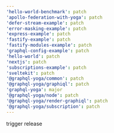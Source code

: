 ```yaml
---
'hello-world-benchmark': patch
'apollo-federation-with-yoga': patch
'defer-stream-example': patch
'error-masking-example': patch
'express-example': patch
'fastify-example': patch
'fastify-modules-example': patch
'graphql-config-example': patch
'hello-world': patch
'nextjs': patch
'subscriptions-example': patch
'sveltekit': patch
'@graphql-yoga/common': patch
'@graphql-yoga/graphiql': patch
'graphql-yoga': major
'@graphql-yoga/node': patch
'@graphql-yoga/render-graphiql': patch
'@graphql-yoga/subscription': patch
---
```


trigger release
